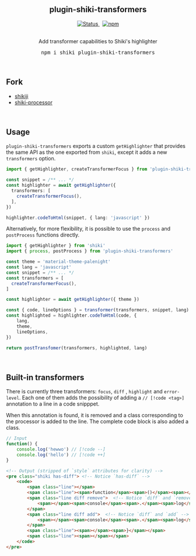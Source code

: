 <h2 align="center">plugin-shiki-transformers</h2>

<p align="center">
  <a href="https://github.com/innocenzi/plugin-shiki-transformers/actions?query=workflow%3Aci">
    <img alt="Status" src="https://github.com/innocenzi/plugin-shiki-transformers/actions/workflows/ci.yml/badge.svg">
  </a>
  <span>&nbsp;</span>
  <a href="https://www.npmjs.com/package/plugin-shiki-transformers">
    <img alt="npm" src="https://img.shields.io/npm/v/plugin-shiki-transformers">
  </a>
  <br />
  <br />
  <p align="center">
    Add transformer capabilities to Shiki's highlighter
  </p>
  <pre><div align="center">npm i shiki plugin-shiki-transformers</div></pre>
</p>

&nbsp;

## Fork
- [shikiji](https://github.com/antfu/shikiji)
- [shiki-processor](https://github.com/innocenzi/shiki-processor)

&nbsp;

## Usage

`plugin-shiki-transformers` exports a custom `getHighlighter` that provides the same API as the one exported from `shiki`, except it adds a new `transformers` option.

```ts
import { getHighlighter, createTransformerFocus } from 'plugin-shiki-transformers'

const snippet = /** ... */
const highlighter = await getHighlighter({
  transformers: [
    createTransformerFocus(),
  ],
})

highlighter.codeToHtml(snippet, { lang: 'javascript' })
```

Alternatively, for more flexibility, it is possible to use the `process` and `postProcess` functions directly.

```ts
import { getHighlighter } from 'shiki'
import { process, postProcess } from 'plugin-shiki-transformers'

const theme = 'material-theme-palenight'
const lang = 'javascript'
const snippet = /** ... */
const transformers = [
  createTransformerFocus(),
]

const highlighter = await getHighlighter({ theme })

const { code, lineOptions } = transformer(transformers, snippet, lang)
const highlighted = highlighter.codeToHtml(code, {
	lang,
	theme,
	lineOptions,
})

return postTransfomer(transformers, highlighted, lang)
```

&nbsp;

## Built-in transformers

There is currently three transformers: `focus`, `diff` , `highlight` and `error-level`. Each one of them adds the possibility of adding a `// [!code <tag>]` annotation to a line in a code snipppet.

When this annotation is found, it is removed and a class corresponding to the processor is added to the line. The complete code block is also added a class.

```ts
// Input
function() {
	console.log('hewwo') // [!code --]
	console.log('hello') // [!code ++]
}
```
```html
<!-- Output (stripped of `style` attributes for clarity) -->
<pre class="shiki has-diff"> <!-- Notice `has-diff` -->
	<code>
		<span class="line"></span>
		<span class="line"><span>function</span><span>()</span><span></span><span>{</span></span>
		<span class="line diff remove">  <!-- Notice `diff` and `remove` -->
			<span></span><span>console</span><span>.</span><span>log</span><span>(</span><span>&#39;</span><span>hewwo</span><span>&#39;</span><span>) </span>
		</span>
		<span class="line diff add">  <!-- Notice `diff` and `add` -->
			<span></span><span>console</span><span>.</span><span>log</span><span>(</span><span>&#39;</span><span>hello</span><span>&#39;</span><span>) </span>
		</span>
		<span class="line"><span></span><span>}</span></span>
		<span class="line"><span></span></span>
	</code>
</pre>
```
